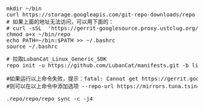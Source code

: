 
<pre>
mkdir ~/bin
curl https://storage.googleapis.com/git-repo-downloads/repo > ~/bin/repo
# 如果上面的地址无法访问，可以用下面的：
# curl -sSL  'https://gerrit-googlesource.proxy.ustclug.org/git-repo/+/master/repo?format=TEXT' |base64 -d > ~/bin/repo
chmod a+x ~/bin/repo
echo PATH=~/bin:$PATH >> ~/.bashrc
source ~/.bashrc
</pre>
<pre>
# 拉取LubanCat_Linux_Generic_SDK
repo init -u https://github.com/LubanCat/manifests.git -b linux -m lubancat_linux_generic.xml

#如果运行以上命令失败，提示：fatal: Cannot get https://gerrit.googlesource.com/git-repo/clone.bundle
#则可以在以上命令中添加选项 --repo-url https://mirrors.tuna.tsinghua.edu.cn/git/git-repo

.repo/repo/repo sync -c -j4
</pre>
